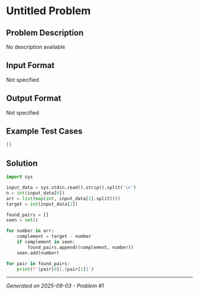 # Untitled Problem

## Problem Description
No description available

## Input Format
Not specified

## Output Format
Not specified

## Example Test Cases
```json
[]
```

## Solution
```python
import sys

input_data = sys.stdin.read().strip().split('\n')
n = int(input_data[0])
arr = list(map(int, input_data[1].split()))
target = int(input_data[2])

found_pairs = []
seen = set()

for number in arr:
    complement = target - number
    if complement in seen:
        found_pairs.append((complement, number))
    seen.add(number)

for pair in found_pairs:
    print(f'{pair[0]},{pair[1]}')
```

---
*Generated on 2025-09-03 - Problem #1*